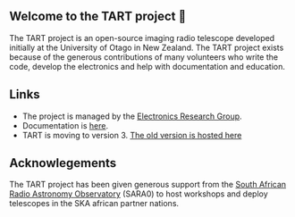 ## Welcome to the TART project 👋

The TART project is an open-source imaging radio telescope developed initially at the University of Otago in New Zealand. The TART project exists because of the generous contributions of many volunteers who write the code, develop the electronics and help with documentation and  education.

## Links

* The project is managed by the [Electronics Research Group](https://elec.ac.nz).
* Documentation is [here](https://tart.elec.ac.nz/doc).
* TART is moving to version 3. [The old version is hosted here](https://github.com/tmolteno/TART)

## Acknowlegements

The TART project has been given generous support from the [South African Radio Astronomy Observatory](https://sarao.ac.za) (SARA0) to host workshops and deploy telescopes in the SKA african partner nations. 
<!--

**Here are some ideas to get you started:**

🙋‍♀️ A short introduction - what is your organization all about?
🌈 Contribution guidelines - how can the community get involved?
👩‍💻 Useful resources - where can the community find your docs? Is there anything else the community should know?
🍿 Fun facts - what does your team eat for breakfast?
🧙 Remember, you can do mighty things with the power of [Markdown](https://docs.github.com/github/writing-on-github/getting-started-with-writing-and-formatting-on-github/basic-writing-and-formatting-syntax)
-->
